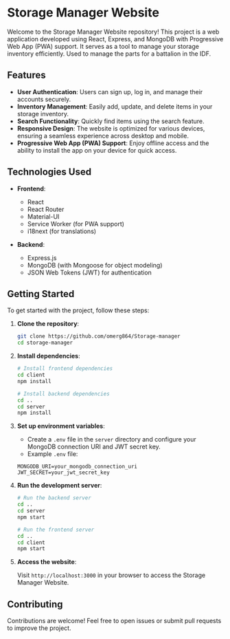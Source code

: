 # Storage Manager Website

Welcome to the Storage Manager Website repository! This project is a web application developed using React, Express, and MongoDB with Progressive Web App (PWA) support. It serves as a tool to manage your storage inventory efficiently. Used to manage the parts for a battalion in the IDF.

## Features

-   **User Authentication**: Users can sign up, log in, and manage their accounts securely.
-   **Inventory Management**: Easily add, update, and delete items in your storage inventory.
-   **Search Functionality**: Quickly find items using the search feature.
-   **Responsive Design**: The website is optimized for various devices, ensuring a seamless experience across desktop and mobile.
-   **Progressive Web App (PWA) Support**: Enjoy offline access and the ability to install the app on your device for quick access.

## Technologies Used

-   **Frontend**:

    -   React
    -   React Router
    -   Material-UI
    -   Service Worker (for PWA support)
    -   i18next (for translations)

-   **Backend**:
    -   Express.js
    -   MongoDB (with Mongoose for object modeling)
    -   JSON Web Tokens (JWT) for authentication

## Getting Started

To get started with the project, follow these steps:

1. **Clone the repository**:

    ```bash
    git clone https://github.com/omerg864/Storage-manager
    cd storage-manager
    ```

2. **Install dependencies**:

    ```bash
    # Install frontend dependencies
    cd client
    npm install

    # Install backend dependencies
    cd ..
    cd server
    npm install
    ```

3. **Set up environment variables**:

    - Create a `.env` file in the `server` directory and configure your MongoDB connection URI and JWT secret key.
    - Example `.env` file:

    ```
    MONGODB_URI=your_mongodb_connection_uri
    JWT_SECRET=your_jwt_secret_key
    ```

4. **Run the development server**:

    ```bash
    # Run the backend server
    cd ..
    cd server
    npm start

    # Run the frontend server
    cd ..
    cd client
    npm start
    ```

5. **Access the website**:

    Visit `http://localhost:3000` in your browser to access the Storage Manager Website.

## Contributing

Contributions are welcome! Feel free to open issues or submit pull requests to improve the project.
